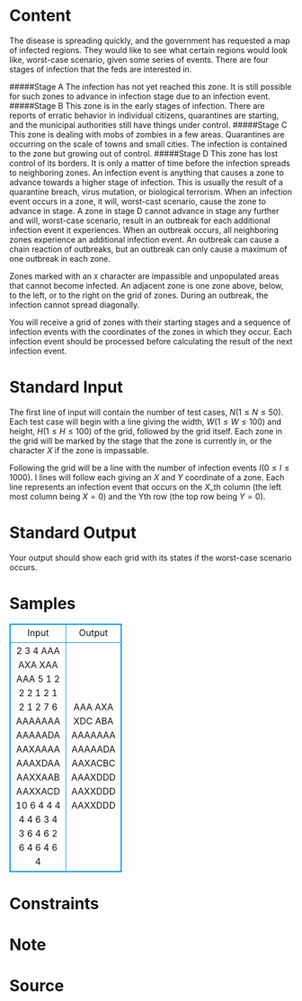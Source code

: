 
# Content

The disease is spreading quickly, and the government has requested a map of infected regions. They would like to see what certain regions would look like, worst-case scenario, given some series of events. There are four stages of infection that the feds are interested in.

#####Stage A
The infection has not yet reached this zone. It is still possible for such zones to advance in infection stage due to an infection event.
#####Stage B
This zone is in the early stages of infection. There are reports of erratic behavior in individual citizens, quarantines are starting, and the municipal authorities still have things under control.
#####Stage C
This zone is dealing with mobs of zombies in a few areas. Quarantines are occurring on the scale of towns and small cities. The infection is contained to the zone but growing out of control.
#####Stage D
This zone has lost control of its borders. It is only a matter of time before the infection spreads to neighboring zones.
An infection event is anything that causes a zone to advance towards a higher stage of infection. This is usually the result of a quarantine breach, virus mutation, or biological terrorism. When an infection event occurs in a zone, it will, worst-cast scenario, cause the zone to advance in stage. A zone in stage D cannot advance in stage any further and will, worst-case scenario, result in an outbreak for each additional infection event it experiences. When an outbreak occurs, all neighboring zones experience an additional infection event. An outbreak can cause a chain reaction of outbreaks, but an outbreak can only cause a maximum of one outbreak in each zone.

Zones marked with an `X` character are impassible and unpopulated areas that cannot become infected. An adjacent zone is one zone above, below, to the left, or to the right on the grid of zones. During an outbreak, the infection cannot spread diagonally.

You will receive a grid of zones with their starting stages and a sequence of infection events with the coordinates of the zones in which they occur. Each infection event should be processed before calculating the result of the next infection event.

# Standard Input

The first line of input will contain the number of test cases, $N (1 \leq N \leq 50)$. Each test case will begin with a line giving the width, $W (1 \leq W \leq 100)$ and height, $H (1 \leq H \leq 100)$ of the grid, followed by the grid itself. Each zone in the grid will be marked by the stage that the zone is currently in, or the character $X$ if the zone is impassable.

Following the grid will be a line with the number of infection events $I (0 \leq I \leq 1000)$. I lines will follow each giving an $X$ and $Y$ coordinate of a zone. Each line represents an infection event that occurs on the $X$_th column (the left most column being $X = 0$) and the Yth row (the top row being $Y = 0$).

# Standard Output

Your output should show each grid with its states if the worst-case scenario occurs.

# Samples

<style>
        table,table tr th, table tr td { border:1px solid #0094ff; }
        table { width: 200px; min-height: 25px; line-height: 25px; text-align: center; border-collapse: collapse;}   
    </style>
<table>
	<tr>
		<td>Input</td>
		<td>Output</td>
	</tr>
<tr><td>2
3 4
AAA
AXA
XAA
AAA
5
1 2
2 2
1 2
1 2
1 2
7 6
AAAAAAA
AAAAADA
AAXAAAA
AAAXDAA
AAXXAAB
AAXXACD
10
6 4
4 4
4 4
6 3
4 3
6 4
6 2
6 4
6 4
6 4</td><td>AAA
AXA
XDC
ABA
AAAAAAA
AAAAADA
AAXACBC
AAAXDDD
AAXXDDD
AAXXDDD</td></tr></table>


# Constraints



# Note



# Source


